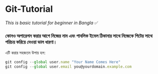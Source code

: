 # Git-Tutorial
_This is basic tutorial for beginner in Bangla_ :white_check_mark:



### কোনও অপারেশন করার আগে নিজের নাম এবং পাবলিক ইমেল ঠিকানার সাথে নিজেকে গিটের সাথে পরিচয় করিয়ে দেওয়া ভাল ধারণা।
এটি করার সহজতম উপায় হল:


```javascript
git config --global user.name "Your Name Comes Here"
git config --global user.email you@yourdomain.example.com

```
